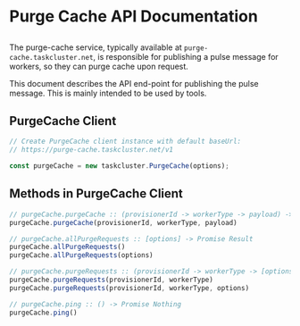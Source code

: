 # Purge Cache API Documentation

##

The purge-cache service, typically available at
`purge-cache.taskcluster.net`, is responsible for publishing a pulse
message for workers, so they can purge cache upon request.

This document describes the API end-point for publishing the pulse
message. This is mainly intended to be used by tools.

## PurgeCache Client

```js
// Create PurgeCache client instance with default baseUrl:
// https://purge-cache.taskcluster.net/v1

const purgeCache = new taskcluster.PurgeCache(options);
```

## Methods in PurgeCache Client

```js
// purgeCache.purgeCache :: (provisionerId -> workerType -> payload) -> Promise Nothing
purgeCache.purgeCache(provisionerId, workerType, payload)
```

```js
// purgeCache.allPurgeRequests :: [options] -> Promise Result
purgeCache.allPurgeRequests()
purgeCache.allPurgeRequests(options)
```

```js
// purgeCache.purgeRequests :: (provisionerId -> workerType -> [options]) -> Promise Result
purgeCache.purgeRequests(provisionerId, workerType)
purgeCache.purgeRequests(provisionerId, workerType, options)
```

```js
// purgeCache.ping :: () -> Promise Nothing
purgeCache.ping()
```

